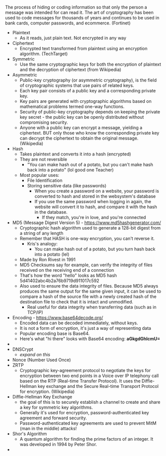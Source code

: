 The process of hiding or coding information so that only the person a message was intended for can read it. The art of cryptography has been used to code messages for thousands of years and continues to be used in bank cards, computer passwords, and ecommerce. (Fortinet)

- Plaintext
	- As it reads, just plain text. Not encrypted in any way 
- Ciphertext
	- Encrypted text transformed from plaintext using an encryption algorithm. (TechTarget)
- Symmetric
	- Use the same cryptographic keys for both the encryption of plaintext and the decryption of ciphertext (from Wikipedia)
- Asymmetric
	- Public-key cryptography (or asymmetric cryptography), is the field of cryptographic systems that use pairs of related keys. 
	- Each key pair consists of a public key and a corresponding private key. 
	- Key pairs are generated with cryptographic algorithms based on mathematical problems termed one-way functions. 
	- Security of public-key cryptography depends on keeping the private key secret - the public key can be openly distributed without compromising security. 
	- Anyone with a public key can encrypt a message, yielding a ciphertext. BUT only those who know the corresponding private key can decrypt the ciphertext to obtain the original message. 
		(Wikipedia) 
- Hash
	- Takes plaintext and converts it into a hash (encrypted)
	- They are not reversible
		- "You can make hash out of a potato, but you can't make hash back into a potato" (lol good one Teacher)
	- Most popular uses:
		- File Identification
		- Storing sensitive data (like passwords)
			- When you create a password on a website, your password is converted to hash and stored in the websystem's database
			- If you use the same password when logging in again, the website will convert it to hash, and compare it with the hash in the database. 
				- If they match, you're in love, and you're connected
- MD5 (Message Digest Version 5) - https://www.md5hashgenerator.com/
	- Cryptographic hash algorithm used to generate a 128-bit digest from a string of any length
	- Remember that HASH is one-way encryption, you can't reverse it.
		- Kris's analogy:
			- You can make hash out of a potato, but you turn hash back into a potato (lel)
	- Made by Ron Rivest in 1991
	- MD5 Checksums say for example, can verify the integrity of files received on the receiving end of a connection
	- That's how the word "hello" looks as MD5 hash 5d41402abc4b2a76b9719d911017c592
	- Also used to ensure the data integrity of files. Because MD5 always produces the same output for the same given input, it can be used to compare a hash of the source file with a newly created hash of the destination file to check that it is intact and unmodified.
		- Real useful for data integrity when transferring data (such as in TCP/IP)
- Encoding - https://www.base64decode.org/
	- Encoded data can be decoded immediately, without keys. 
	- It is not a form of encryption, it's just a way of representing data
	- Popular encoding base is Base64. 
	- Here's what "hi there" looks with Base64 encoding: **aGkgdGhlcmU=**
- 
- DNSCrypt
	- *expand on this*
- Nonce (Number Used Once)
- ZRTP
	- Cryptographic key-agreement protocol to negotiate the keys for encryption between two end points in a Voice over IP telephony call based on the RTP (Real-time Transfer Protocol). It uses the Diffie-Hellman key exchange and the Secure Real-time Transport Protocol for encryption. (Wikipedia)
- Diffie-Hellman Key Exchange
	- the goal of this is to securely establish a channel to create and share a key for symmetric key algorithms. 
	- Generally it's used for encryption, password-authenticated key agreement and forward security. 
	- Password-authenticated key agreements are used to prevent MitM (man in the middle) attacks!
- Shor's Algorithm
	- A quantum algorithm for finding the prime factors of an integer. It was developed in 1994 by Peter Shor. 
- 